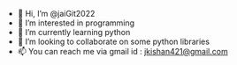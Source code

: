 - 👋 Hi, I’m @jaiGit2022
- 👀 I’m interested in programming
- 🌱 I’m currently learning python
- 💞️ I’m looking to collaborate on some python libraries
- 📫 You can reach me via gmail id : jkishan421@gmail.com

<!---
jaiGit2022/jaiGit2022 is a ✨ special ✨ repository because its `README.md` (this file) appears on your GitHub profile.
You can click the Preview link to take a look at your changes.
--->
